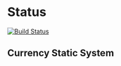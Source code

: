 <h1>Status</h1>

[![Build Status](https://travis-ci.com/kitosina/CurrencyStatisticSystem.svg?branch=developer)](https://travis-ci.com/kitosina/CurrencyStatisticSystem)

<h2>Currency Static System</h2>
